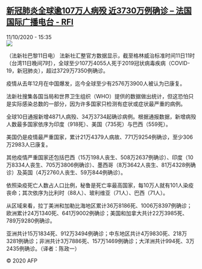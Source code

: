 <!--1602428185000-->
[新冠肺炎全球逾107万人病殁 近3730万例确诊 – 法国国际广播电台 - RFI](http://www.rfi.fr//cn/contenu/20201011-%E6%96%B0%E5%86%A0%E8%82%BA%E7%82%8E%E5%85%A8%E7%90%83%E9%80%BE107%E4%B8%87%E4%BA%BA%E7%97%85%E6%AE%81-%E8%BF%913730%E4%B8%87%E4%BE%8B%E7%A1%AE%E8%AF%8A)
------

<div>11/10/2020 - 15:35</div><img src="https://s.rfi.fr/media/display/4bcc854a-0bca-11eb-9aa3-005056bf87d6/w:310/p:16x9/int0013b.201011213502.jpg"><div class="t-content__body u-clearfix"><p>（法新社巴黎11日电）    法新社汇整官方数据显示，截至格林威治标准时间11日11时（台湾11日晚间7时），全球至少107万4055人死于2019冠状病毒疾病（COVID-19，新冠肺炎），超过3729万7350例确诊。</p><p>    疫情从去年12月在中国爆发，迄今全球至少有2576万3900人被认为已康复。</p><p>    法新社搜集各国当局和世界卫生组织（WHO）提供的数据做出统计，但这恐怕只是实际感染总数的一部分，因为许多国家只检测有症状或症状最严重的病例。</p><p>    全球10日通报新增4871人病殁、34万3734起确诊病例。根据通报数据，新增病殁人数最多国家依序为印度（918死）、美国（735死）与巴西（559死）。</p><p>    美国仍是疫情最严重国家，累计21万4379人病故、771万9254例确诊，至少306万2983人已康复。</p><p>    其他疫情严重国家还包括巴西（15万198人丧生、508万2637例确诊）、印度（10万8334人丧生、705万3806例确诊）、墨西哥（8万3642人丧生、81万4328例确诊）及英国（4万2760人丧生、59万844例确诊）。</p><p>    依照染疫死亡人数占人口比例，秘鲁是死亡率最高国家，每10万人就有101人染疫丧命；其次依序为比利时（88人）、玻利维亚（71人）、巴西（71人）。</p><p>    从区域来看，拉丁美洲和加勒比海地区累计36万8186死、1006万8397例确诊；欧洲累计24万1340死、641万9002例确诊；美国和加拿大共计22万3985死、789万9280例确诊。</p><p>    亚洲共计15万1834死、912万3494例确诊；中东地区共计4万9830死、218万3281例确诊；非洲共计3万7886死、157万1469例确诊；大洋洲共计994死、3万2435例确诊。（译者：陈政一）</p><p class="t-copyright">© 2020 AFP</p>        </div>
